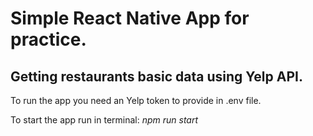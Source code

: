 # Simple React Native App for practice.

## Getting restaurants basic data using Yelp API.

To run the app you need an Yelp token to provide in .env file.

To start the app run in terminal: _npm run start_
